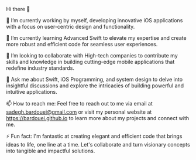 Hi there 👋

🔭 I’m currently working by myself, developing innovative iOS applications with a focus on user-centric design and functionality.

🌱 I’m currently learning Advanced Swift to elevate my expertise and create more robust and efficient code for seamless user experiences.

👯 I’m looking to collaborate with High-tech companies to contribute my skills and knowledge in building cutting-edge mobile applications that redefine industry standards.

💬 Ask me about Swift, iOS Programming, and system design to delve into insightful discussions and explore the intricacies of building powerful and intuitive applications.

📫 How to reach me: Feel free to reach out to me via email at sadegh.bardouei@gmail.com or visit my personal website at https://bardouei.github.io to learn more about my projects and connect with me.

⚡ Fun fact: I'm fantastic at creating elegant and efficient code that brings ideas to life, one line at a time. Let's collaborate and turn visionary concepts into tangible and impactful solutions.
